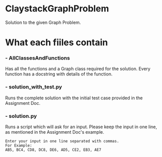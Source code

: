 # ClaystackGraphProblem
Solution to the given Graph Problem.

# What each fiiles contain

### - AllClassesAndFunctions
Has all the functions and a Graph class required for the solution. Every function has a docstring with details of the function.

### - solution_with_test.py
Runs the complete solution with the initial test case provided in the Assignment Doc.

### - solution.py
Runs a script which will ask for an input. Please keep the input in one line, as mentioned in the Assignment Doc's example.

```
Enter your input in one line separated with commas.
For Example:
AB5, BC4, CD8, DC8, DE6, AD5, CE2, EB3, AE7
```
